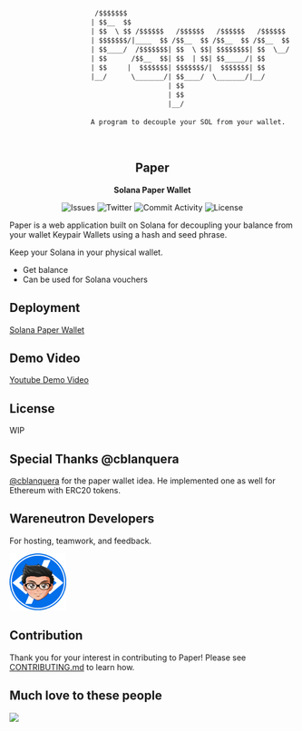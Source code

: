 ```
                  
                   
                     /$$$$$$$                                        
                    | $$__  $$                                       
                    | $$  \ $$ /$$$$$$   /$$$$$$   /$$$$$$   /$$$$$$ 
                    | $$$$$$$/|____  $$ /$$__  $$ /$$__  $$ /$$__  $$
                    | $$____/  /$$$$$$$| $$  \ $$| $$$$$$$$| $$  \__/
                    | $$      /$$__  $$| $$  | $$| $$_____/| $$      
                    | $$     |  $$$$$$$| $$$$$$$/|  $$$$$$$| $$      
                    |__/      \_______/| $$____/  \_______/|__/      
                                       | $$                          
                                       | $$                          
                                       |__/  
                   
                    A program to decouple your SOL from your wallet.
                   
                   
```

<div align="center">
	<h2>Paper</h2>
	<p>
		<strong>Solana Paper Wallet</strong>
	</p>
	<p>
		<img src="https://img.shields.io/github/issues/kquirapas/solana-paper-wallet?style=for-the-badge" alt="Issues">
		<img src="https://img.shields.io/twitter/follow/k_quirapas?color=%2300acee&style=for-the-badge" alt="Twitter">
		<img src="https://img.shields.io/github/commit-activity/w/kquirapas/solana-paper-wallet?style=for-the-badge" alt="Commit Activity">
		<img src="https://img.shields.io/github/license/kquirapas/solana-paper-wallet?style=for-the-badge" alt="License">
	</p>
</div>

Paper is a web application built on Solana for decoupling your balance from your wallet Keypair Wallets using a hash and seed phrase.

Keep your Solana in your physical wallet.

- Get balance
- Can be used for Solana vouchers

## Deployment

<a href="https://github.com/kquirapas/solana-paper-wallet">Solana Paper Wallet</a>

## Demo Video

<a href="https://youtu.be/Q_MpMqxS8U4">Youtube Demo Video</a>

## License

WIP

## Special Thanks @cblanquera

<a href="https://github.com/cblanquera">@cblanquera</a> for the paper wallet idea. He implemented one as well for Ethereum with ERC20 tokens.

## Wareneutron Developers

For hosting, teamwork, and feedback.

<a href="https://wareneutron.com"><img width="100px" src="./client/public/assets/wnd.png" alt="WND Logo"></a>

## Contribution

Thank you for your interest in contributing to Paper! Please see [CONTRIBUTING.md](./CONTRIBUTING.md) to learn how.

## Much love to these people
<div align="left">
<a href="https://github.com/kquirapas/solana-paper-wallet/graphs/contributors">
  <img src="https://contrib.rocks/image?repo=kquirapas/solana-paper-wallet" />
</a>
</div>

